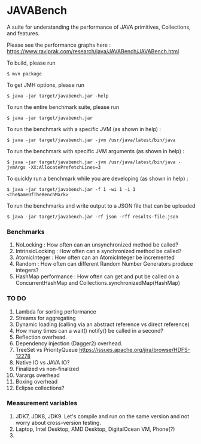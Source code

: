 # JAVABench
A suite for understanding the performance of JAVA primitives, Collections, and features.

Please see the performance graphs here : https://www.raviprak.com/research/java/JAVABench/JAVABench.html

To build, please run 
```
$ mvn package
```

To get JMH options, please run
```
$ java -jar target/javabench.jar -help
```

To run the entire benchmark suite, please run
```
$ java -jar target/javabench.jar
```

To run the benchmark with a specific JVM (as shown in help) :
```
$ java -jar target/javabench.jar -jvm /usr/java/latest/bin/java
```

To run the benchmark with specific JVM arguments (as shown in help) :
```
$ java -jar target/javabench.jar -jvm /usr/java/latest/bin/java -jvmArgs -XX:AllocatePrefetchLines=3
```

To quickly run a benchmark while you are developing (as shown in help) :
```
$ java -jar target/javabench.jar -f 1 -wi 1 -i 1 <TheNameOfTheBenchMark>
```

To run the benchmarks and write output to a JSON file that can be uploaded
```
$ java -jar target/javabench.jar -rf json -rff results-file.json
```

### Benchmarks
1. NoLocking : How often can an unsynchronized method be called?
2. IntrinsicLocking : How often can a synchronized method be called?
3. AtomicInteger : How often can an AtomicInteger be incremented
4. Random : How often can different Random Number Generators produce integers?
5. HashMap performance : How often can get and put be called on a ConcurrentHashMap and Collections.synchronizedMap(HashMap)

### TO DO
1. Lambda for sorting performance
2. Streams for aggregating
3. Dynamic loading (calling via an abstract reference vs direct reference)
4. How many times can a wait() notify() be called in a second?
5. Reflection overhead.
6. Dependency injection (Dagger2) overhead.
7. TreeSet vs PriorityQueue https://issues.apache.org/jira/browse/HDFS-12278
8. Native IO vs JAVA IO?
9. Finalized vs non-finalized
10. Varargs overhead
11. Boxing overhead
12. Eclipse collections? 

### Measurement variables
1. JDK7, JDK8, JDK9. Let's compile and run on the same version and not worry about cross-version testing.
2. Laptop, Intel Desktop, AMD Desktop, DigitalOcean VM, Phone(?)
3. 
